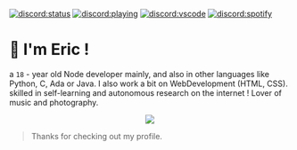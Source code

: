[![discord:status](https://dev.discordprofiles.me/badge/status/387291278670430208)](https://discord.com/users/387291278670430208)
[![discord:playing](https://dev.discordprofiles.me/badge/playing/387291278670430208)](https://discord.com/users/387291278670430208)
[![discord:vscode](WriterStatsSystem)](WriterStatsSystem)
[![discord:spotify](https://dev.discordprofiles.me/badge/spotify/387291278670430208)](https://dev.discordprofiles.me/openspotify/387291278670430208)

# 👋 I'm Eric !

a `18` - year old Node developer mainly, and also in other languages ​​like Python, C, Ada or Java. I also work a bit on WebDevelopment (HTML, CSS). skilled in self-learning and autonomous research on the internet !
Lover of music and photography.

<p align="center"><img src="https://skillicons.dev/icons?i=nodejs,js,java,c,py,html,bash,mysql,bots,discord,git,gtk,linux,pr,vscode"/></p>

> Thanks for checking out my profile.
